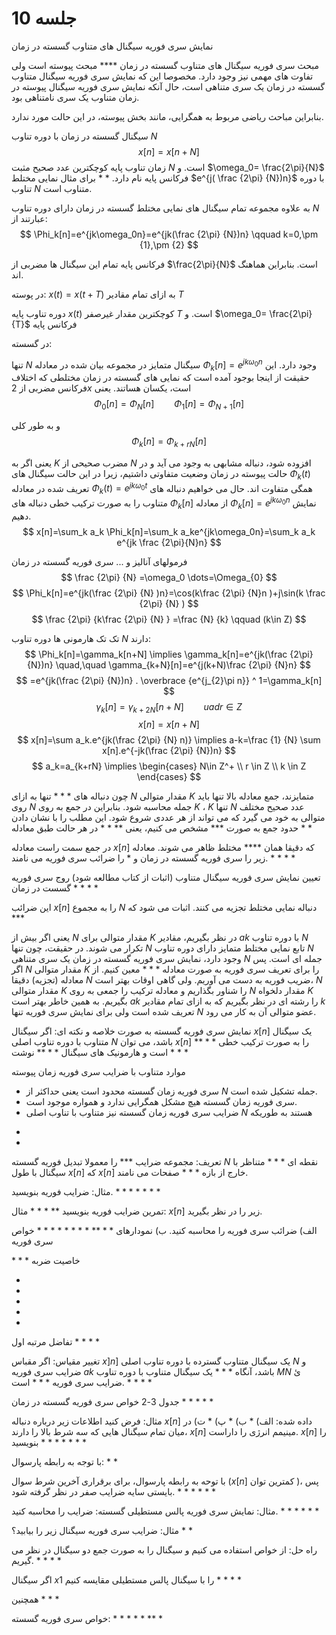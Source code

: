# جلسه 10

نمایش سری فوریه سیگنال های متناوب گسسته در زمان

مبحث سری فوریه سیگنال های متناوب گسسته در زمان **** مبحث پیوسته است ولی تفاوت های مهمی نیز وجود دارد. مخصوصا این که نمایش سری فوریه سیگنال متناوب گسسته در زمان یک سری متناهی است، حال آنکه نمایش سری فوریه سیگنال پیوسته در زمان متناوب یک سری نامتناهی بود.


بنابراین مباحث ریاضی مربوط به همگرایی، مانند بخش پیوسته، در این حالت مورد ندارد.


سیگنال گسسته در زمان با دوره تناوب $N$  
$$
x[n]=x[n+N]
$$
زمان تناوب پایه کوچکترین عدد صحیح مثبت $N$  است. و $\omega_0= \frac{2\pi}{N}$ فرکانس پایه نام دارد.
*
*
برای مثال نمایی مختلط $e^{j( \frac {2\pi} {N})n}$ با دوره تناوب $N$ متناوب است.

به علاوه مجموعه تمام سیگنال های نمایی مختلط گسسته در زمان دارای دوره تناوب $N$  عبارتند از:
$$
\Phi_k[n]=e^{jk\omega_0n}=e^{jk(\frac {2\pi} {N})n} \qquad k=0,\pm {1},\pm {2}
$$

فرکانس پایه تمام این سیگنال ها مضربی از $\frac{2\pi}{N}$ است. بنابراین هماهنگ اند. 



در پوسته: $x(t)=x(t+T)$ به ازای تمام مقادیر $T$


دوره تناوب پایه $x(t)$  کوچکترین مقدار غیرصفر $T$ است. و $\omega_0= \frac{2\pi}{T}$ فرکانس پایه 



در گسسته:

تنها $N$  سیگنال متمایز در مجموعه بیان شده در معادله $\Phi_k[n]=e^{jk\omega_0n}$ وجود دارد. این حقیقت از اینجا بوجود آمده است که نمایی های گسسته در زمان مختلطی که اختلاف فرکانس مضربی از $2x$ است، یکسان هساتند. یعنی
$$
\Phi_{0}[n]=\Phi_N[n] \qquad \Phi_{1}[n]=\Phi_{N+1}[n]
$$

و به طور کلی
$$
\Phi_k[n]=\Phi_{k+rN}[n]
$$

یعنی اگر به $K$  مضرب صحیحی از $N$  افزوده شود، دنباله مشابهی به وجود می آید و در حالت پیوسته در زمان وضعیت متفاوتی داشتیم، زیرا در این حالت سیگنال های $\Phi_k(t)$ تعریف شده در معادله $\Phi _k(t)=e^{jk\omega_0t}$ همگی متفاوت اند.
حال می خواهیم دنباله های متناوب را به صورت ترکیب خطی دنباله های $\Phi_k[n]$ از معادله $\Phi_k[n]=e^{jk\omega_0n}$ نمایش دهیم.
$$
x[n]=\sum_k a_k \Phi_k[n]=\sum_k a_ke^{jk\omega_0n}=\sum_k a_k e^{jk \frac {2\pi}{N}n}
$$

فرمولهای آنالیز و ... سری فوریه گسسته در زمان
$$
\frac {2\pi} {N} =\omega_0 \dots=\Omega_{0}
$$
$$
\Phi_k[n]=e^{jk(\frac {2\pi} {N} )n}=\cos(k\frac {2\pi} {N}n )+j\sin(k \frac {2\pi} {N} )
$$
$$
\frac {2\pi} {k\frac {2\pi} {N} } =\frac {N} {k} \qquad (k\in Z)
$$

تک تک هارمونی ها دوره تناوب $N$  دارند:
$$
\Phi_k[n]=\gamma_k[n+N] \implies \gamma_k[n]=e^{jk(\frac {2\pi} {N})n} \quad,\quad \gamma_{k+N}[n]=e^{j(k+N)\frac {2\pi} {N}n}
$$
$$
=e^{jk(\frac {2\pi} {N})n} . \overbrace {e^{j_{2}\pi n}} ^ 1=\gamma_k[n]
$$
$$
\gamma_k[n]=\gamma_{k+2N}[n+N] \qquad uad r\in Z
$$
$$
x[n]=x[n+N]
$$
$$
x[n]=\sum a_k.e^{jk(\frac {2\pi} {N} n)} \implies a-k=\frac {1} {N} \sum x[n].e^{-jk(\frac {2\pi} {N})n}
$$
$$
a_k=a_{k+rN} \implies \begin{cases}
N\in Z^+ \\
r \in Z \\
k \in Z
\end{cases}
$$

چون دنباله های $***$ تنها به ازای $N$  مقدار متوالی $K$  متمایزند، جمع معادله بالا تنها باید روی $N$ جمله محاسبه شود. بنابراین در جمع به روی $K$ ، $K$ تنها $N$  عدد صحیح مختلف متوالی به خود می گیرد که می تواند از هر عددی شروع شود. این مطلب را با نشان دادن حدود جمع به صورت *** مشخص می کنیم، یعنی
**
*
*
در هر حالت طبق معادله *
*

در جمع سمت راست معادله $x[n]$  که دقیقا همان **** مختلط ظاهر می شوند.
معادله زیر را سری فوریه گسسته در زمان و $*$ را ضرائب سری فوریه می نامند. 
*
*
*
*

تعیین نمایش سری فوریه سیگنال متناوب (اثبات از کتاب مطالعه شود)
روج سری فوریه گسست در زمان
*
*
*
*

این ضرائب $x[n]$  را به مجموع $N$ دنباله نمایی مختلط تجزیه می کنند.
اثبات می شود که ***

یعنی اگر بیش از $N$  مقدار متوالی برای $K$  در نظر بگیریم، مقادیر $ak$  با دوره تناوب $N$ تکرار می شوند. در حقیقت، چون تنها $N$ تابع نمایی مختلط متمایز دارای دوره تناوب $N$  وجود دارد، نمایش سری فوریه گسسته در زمان یک سری متناهی $N$ جمله ای است. پس اگر $N$  مقدار متوالی $K$ را برای تعریف سری فوریه به صورت معادله $***$  معین کنیم. از معادله (تجزیه) دقیقا $N$  ضریب فوریه به دست می آوریم. ولی گاهی اوقات بهتر است، $N$ مقدار متوالی $K$  را شناور بگذاریم و معادله ترکیب را جمعی به روی $N$  مقدار دلخواه $K$ بگیریم.
به همین خاطر بهتر است $ak$  را رشته ای در نظر بگیریم که به ازای تمام مقادیر $k$ تعریف شده است ولی برای نمایش سری فوریه تنها $N$ عضو متوالی آن به کار می رود. 


نمایش سری فوریه گسسته به صورت خلاصه و نکته ای:
اگر سیگنال $x[n]$  یک سیگنال متناوب با دوره تناوب اصلی $N$  باشد، می توان $x[n]$ را به صورت ترکیب خطی $****$ است و هارمونیک های سیگنال $****$ نوشت 
*
*
*

موارد متناوب با ضرایب سری فوریه زمان پیوسته
- سری فوریه زمان گسسته محدود است یعنی حداکثر از $N$  جمله تشکیل شده است.
- سری فوریه زمان گسسته هیچ مشکل همگرایی ندارد و همواره موجود است.
- ضرایب سری فوریه زمان گسسته نیز متناوب با تناوب اصلی $N$  هستند به طوریکه

*
*

تعریف: مجموعه ضرایب *** را معمولا تبدیل فوریه گسسته $N$ نقطه ای $***$ متناظر با سیگنال با طول $x[n]$ که $x[n]$ خارج از بازه $***$ صفحات می نامند. 

مثال: ضرایب فوریه بنویسید. $***$
*
*
*
*

تمرین ضرایب فوریه بنویسید **
*
*
*
مثال: $x[n]$  زیر را در نظر بگیرید.

الف) ضرائب سری فوریه را محاسبه کنید. 
ب) نمودارهای $****$ 
*
*
*
*
*
*
*
*
 خواص سری فوریه
 
$***$ 
خاصیت ضربه

*
*
*
*
*

تفاضل مرتبه اول
*
*
*
*


تغییر مقیاس:
اگر مقباس $x]n]$ یک سیگنال متناوب گسترده با دوره تناوب اصلی $N$  و ضرایب سری فوریه $ak$ باشد، آنگاه $***$  یک سیگنال متناوب با دوره تناوب $MN$  ئ ضرایب سری فوریه $***$ است.
*
*
*
*


جدول 3-2 خواص سری فوریه گسسته در زمان
*
*
*
*
*

مثال: فرض کنید اطلاعات زیر درباره دنباله $x[n]$  داده شده:
الف) *
ب) *
پ) *
ت) در میان تمام سیگنال هایی که سه شرط بالا را دارند، $x[n]$  مینیمم انرژی را داراست. 
$x[n]$ را بنویسید
*
*
*
*
*
*
*


با توجه به رابطه پارسوال:
*
*


با توحه به رابطه پارسوال، برای برقراری آخرین شرط سوال ($x[n]$ کمترین توان )، پس بایستی سایه ضرایب صفر در نظر گرفته شود.
*
*
*
*
*
*

مثال: نمایش سری فوریه پالس مستطیلی گسسته: ضرایب را محاسبه کنید.
*
*
*
*
*
*


مثال: ضرایب سری فوریه سیگنال زیر را بیابید؟
*
*

راه حل: از خواص استفاده می کنیم و سیگنال را به صورت جمع دو سیگنال در نظر می گیریم.
*
*
*
*

اگر سیگنال $x1$  را با سیگنال پالس مستطیلی مقایسه کنیم
*
*
*
*

همچنین *
*
*


خواص سری فوریه گسسته:
*
*
*
*
*
**
*



